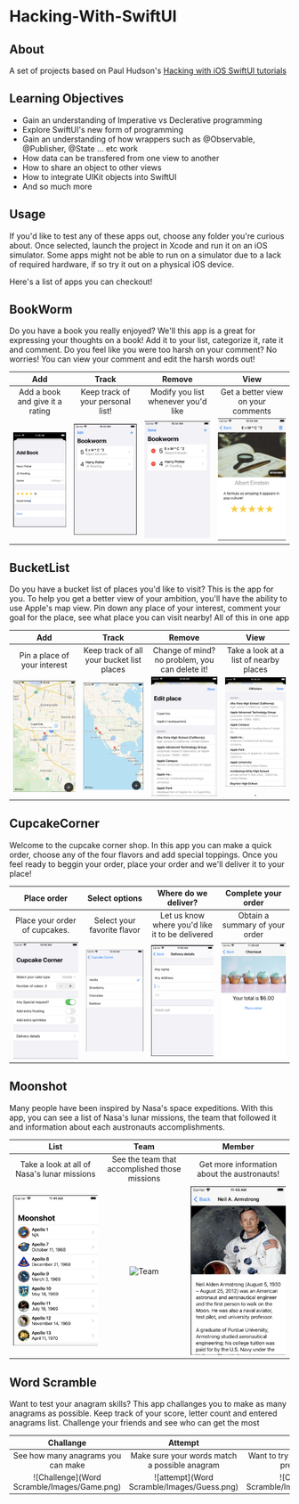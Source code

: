 # Hacking-With-SwiftUI

## About
A set of projects based on Paul Hudson's [Hacking with iOS SwiftUI tutorials](https://www.hackingwithswift.com/books/ios-swiftui)

## Learning Objectives
* Gain an understanding of Imperative vs Declerative programming
* Explore SwiftUI's new form of programming
* Gain an understanding of how wrappers such as @Observable, @Publisher, @State ... etc work
* How data can be transfered from one view to another
* How to share an object to other views
* How to integrate UIKit objects into SwiftUI
* And so much more

## Usage

If you'd like to test any of these apps out, choose any folder you're curious about.
Once selected, launch the project in Xcode and run it on an iOS simulator. 
Some apps might not be able to run on a simulator due to a lack of required hardware, if so 
try it out on a physical iOS device.

Here's a list of apps you can checkout!

## BookWorm

Do you have a book you really enjoyed? We'll this app is a great for expressing your thoughts on a book!
Add it to your list, categorize it, rate it and comment. Do you feel like you were too harsh on your comment? No worries!
You can view your comment and edit the harsh words out!

| Add                                | Track                                    | Remove                                  | View                                 |
:-----------------------------------:|:----------------------------------------:|:---------------------------------------:|:------------------------------------:|
| Add a book and give it a rating    |  Keep track of your personal list!       |  Modify you list whenever you'd like    | Get a better view on your comments   |
|![Add](BookWorm/Images/AddBook.png) | ![Track](BookWorm/Images/TrackList.png)  | ![Remove](BookWorm/Images/EditList.png) | ![View](BookWorm/Images/NiceView.png)|

## BucketList

Do you have a bucket list of places you'd like to visit? This is the app for you. To help you get a better view of your ambition, you'll have the ability to use
Apple's map view. Pin down any place of your interest, comment your goal for the place, see what place you can visit nearby! All of this in one app

| Add                                | Track                                    | Remove                                         | View                                   |
:-----------------------------------:|:----------------------------------------:|:----------------------------------------------:|:--------------------------------------:|
| Pin a place of your interest       | Keep track of all your bucket list places|  Change of mind? no problem, you can delete it!| Take a look at a list of nearby places |
|![Pin](BucketList/Images/Pin.png)   | ![See](BucketList/Images/Track.png)      | ![Delete](BucketList/Images/Edit.png)          | ![Nearby](BucketList/Images/Nearby.png). |

## CupcakeCorner

Welcome to the cupcake corner shop. In this app you can make a quick order, choose any of the four flavors and add special toppings. Once you feel ready to beggin your
order, place your order and we'll deliver it to your place!

| Place order                            | Select options                               | Where do we deliver?                             | Complete your order                      |
:---------------------------------------:|:--------------------------------------------:|:------------------------------------------------:|:----------------------------------------:|
| Place your order of cupcakes.          |  Select your favorite flavor                 |  Let us know where you'd like it to be delivered | Obtain a summary of your order           |
|![Oder](CupcakeCorner/Images/StartOrder.png)| ![Select](CupcakeCorner/Images/ChooseFlavor.png) | ![Deliver](CupcakeCorner/Images/Info.png)            | ![Summary](CupcakeCorner/Images/Complete.png)|



## Moonshot

Many people have been inspired by Nasa's space expeditions. With this app, you can see a list of Nasa's lunar missions, the team that followed it and information about each austronauts accomplishments. 

| List                                        | Team                                           | Member                                         | 
:--------------------------------------------:|:----------------------------------------------:|:----------------------------------------------:|
| Take a look at all of Nasa's lunar missions | See the team that accomplished those missions  |  Get more information about the austronauts!   |
| ![LunarLIst](MoonShot/Images/List.png)      | ![Team](MoonShot/Images/LisBadget.png)         | ![Person](MoonShot/Images/Person.png)          |

## Word Scramble

Want to test your anagram skills? This app challanges you to make as many anagrams as possible. Keep track of your score, letter count and entered anagrams list.
Challenge your friends and see who can get the most

| Challange                                   | Attempt                                        | Change                                            | 
:--------------------------------------------:|:----------------------------------------------:|:-------------------------------------------------:|
| See how many anagrams you can make          | Make sure your words match a possible anagram  | Want to try out another word, just press new word |
| ![Challenge](Word Scramble/Images/Game.png)| ![attempt](Word Scramble/Images/Guess.png)    | ![Change](Word Scramble/Images/NewGuess.png)     |
